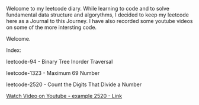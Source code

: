 
Welcome to my leetcode diary. While learning to code and to solve fundamental data structure and algorythms, I decided to keep my leetcode here as a Journal to this Journey.
I have also recorded some youtube videos on some of the more intersting code.

Welcome.

Index:

leetcode-94 - Binary Tree Inorder Traversal

leetcode-1323 - Maximum 69 Number

leetcode-2520 - Count the Digits That Divide a Number

[Watch Video on Youtube - example 2520 - Link](https://youtu.be/BeS_4efa7-U)



